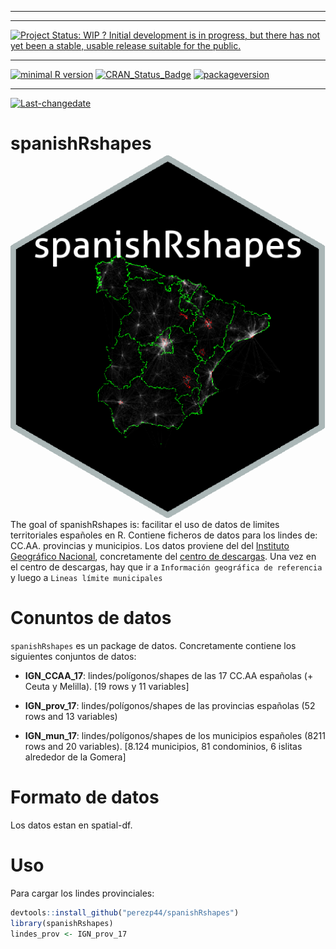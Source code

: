 
------------------------------------------------------------------------

------------------------------------------------------------------------

[![Project Status: WIP ? Initial development is in progress, but there has not yet been a stable, usable release suitable for the public.](http://www.repostatus.org/badges/latest/wip.svg)](http://www.repostatus.org/#wip)

------------------------------------------------------------------------

[![minimal R version](https://img.shields.io/badge/R%3E%3D-NA-6666ff.svg)](https://cran.r-project.org/) [![CRAN\_Status\_Badge](http://www.r-pkg.org/badges/version/spanishRshapes)](https://cran.r-project.org/package=spanishRshapes) [![packageversion](https://img.shields.io/badge/Package%20version-0.1.0-orange.svg?style=flat-square)](commits/master)

------------------------------------------------------------------------

[![Last-changedate](https://img.shields.io/badge/last%20change-2018--02--06-yellowgreen.svg)](/commits/master)

<!-- README.md is generated from README.Rmd. Please edit that file -->
spanishRshapes <img src="man/figures/imgfile2.png" align="right" />
===================================================================

The goal of spanishRshapes is: facilitar el uso de datos de limites territoriales españoles en R. Contiene ficheros de datos para los lindes de: CC.AA. provincias y municipios. Los datos proviene del del [Instituto Geográfico Nacional](http://www.ign.es/web/ign/portal), concretamente del [centro de descargas](http://centrodedescargas.cnig.es/CentroDescargas/index.jsp). Una vez en el centro de descargas, hay que ir a `Información geográfica de referencia` y luego a `Lineas límite municipales`

Conuntos de datos
=================

`spanishRshapes` es un package de datos. Concretamente contiene los siguientes conjuntos de datos:

-   **IGN\_CCAA\_17**: lindes/polígonos/shapes de las 17 CC.AA españolas (+ Ceuta y Melilla). \[19 rows y 11 variables\]

-   **IGN\_prov\_17**: lindes/polígonos/shapes de las provincias españolas (52 rows and 13 variables)

-   **IGN\_mun\_17**: lindes/polígonos/shapes de los municipios españoles (8211 rows and 20 variables). \[8.124 municipios, 81 condominios, 6 islitas alrededor de la Gomera\]

Formato de datos
================

Los datos estan en spatial-df.

Uso
===

Para cargar los lindes provinciales:

``` r
devtools::install_github("perezp44/spanishRshapes")
library(spanishRshapes)
lindes_prov <- IGN_prov_17
```
